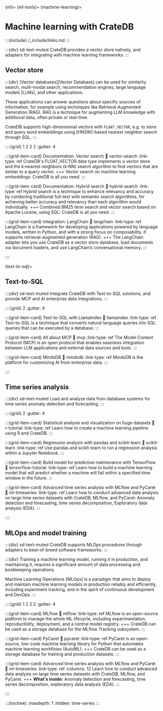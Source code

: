(ml)=
(ml-tools)=
(machine-learning)=
# Machine learning with CrateDB

:::{include} /_include/links.md
:::

:::{div} sd-text-muted
CrateDB provides a vector store natively, and adapters for integrating
with machine learning frameworks.
:::

## Vector store

:::{div}
[Vector databases][Vector Database] can be used for similarity search,
multi-modal search, recommendation engines, large language models (LLMs),
and other applications.

These applications can answer questions about specific sources of information,
for example using techniques like Retrieval Augmented Generation (RAG).
RAG is a technique for augmenting LLM knowledge with additional data,
often private or real-time.

CrateDB supports high-dimensional vectors with `FLOAT_VECTOR`, e.g. to
store and query word embeddings using [HNSW]-based nearest neighbor search
through SQL.
:::

::::{grid} 1 2 2 2
:gutter: 4

:::{grid-item-card} Documentation: Vector search
:link: vector-search
:link-type: ref
CrateDB's FLOAT_VECTOR data type implements a vector store and the k‑nearest
neighbors (k‑NN) search algorithm to find vectors that are similar to a query
vector.
+++
Vector search on machine learning embeddings: CrateDB is all you need.
:::

:::{grid-item-card} Documentation: Hybrid search
:link: hybrid-search
:link-type: ref
Hybrid search is a technique to enhance relevancy and accuracy by combining
traditional full-text with semantic search algorithms, for achieving better
accuracy and relevancy than each algorithm would individually.
+++
Combined BM25 term search and vector search based on Apache Lucene,
using SQL: CrateDB is all you need.
:::

:::{grid-item-card} Integration: LangChain
:link: langchain
:link-type: ref
LangChain is a framework for developing applications powered by language models,
written in Python, and with a strong focus on composability.
It supports retrieval-augmented generation (RAG).
+++
The LangChain adapter lets you use CrateDB as a vector store database, load
documents via document loaders, and use LangChain’s conversational memory.
:::

::::


(text-to-sql)=
## Text-to-SQL

:::{div} sd-text-muted
Integrate CrateDB with Text-to-SQL solutions,
and provide MCP and AI enterprise data integrations.
:::

::::{grid} 2
:gutter: 4

:::{grid-item-card} Text-to-SQL with LlamaIndex
:link: llamaindex
:link-type: ref
Text-to-SQL is a technique that converts natural language queries into SQL
queries that can be executed by a database.
:::

:::{grid-item-card} All about MCP
:link: mcp
:link-type: ref
The Model Context Protocol (MCP) is an open protocol that enables seamless
integration between LLM applications and external data sources and tools.
:::

:::{grid-item-card} MindsDB
:link: mindsdb
:link-type: ref
MindsDB is the platform for customizing AI from enterprise data.
:::

::::


## Time series analysis

:::{div} sd-text-muted
Load and analyze data from database systems for
time series anomaly detection and forecasting.
:::

::::{grid} 2
:gutter: 4

:::{grid-item-card} Statistical analysis and visualization on huge datasets
:link: r-tutorial
:link-type: ref
Learn how to create a machine learning pipeline using R and CrateDB.
:::

:::{grid-item-card} Regression analysis with pandas and scikit-learn
:link: scikit-learn
:link-type: ref
Use pandas and scikit-learn to run a regression analysis within a Jupyter Notebook.
:::

:::{grid-item-card} Build model for predictive maintenance with TensorFlow
:link: tensorflow-tutorial
:link-type: ref
Learn how to build a machine learning model that will predict whether
a machine will fail within a specified time window in the future.
:::

:::{grid-item-card} Advanced time series analysis with MLflow and PyCaret
:link: ml-timeseries
:link-type: ref
Learn how to conduct advanced data analysis on large time series datasets
with CrateDB, MLflow, and PyCaret:
Anomaly detection and forecasting, time series decomposition,
Exploratory data analysis (EDA).
:::

::::


## MLOps and model training

:::{div} sd-text-muted
CrateDB supports MLOps procedures through adapters to best-of-breed software
frameworks.
:::

:::{div}
Training a machine learning model, running it in production, and maintaining
it, requires a significant amount of data processing and bookkeeping
operations.

Machine Learning Operations [MLOps] is a paradigm that aims to deploy and
maintain machine learning models in production reliably and efficiently,
including experiment tracking, and in the spirit of continuous development
and DevOps.
:::

::::{grid} 1 2 2 2
:gutter: 4

:::{grid-item-card} MLflow
:link: mlflow
:link-type: ref
MLflow is an open-source platform to manage the whole ML lifecycle,
including experimentation, reproducibility, deployment, and a central
model registry.
+++
CrateDB can be used as a storage database for the MLflow Tracking subsystem.
:::

:::{grid-item-card} PyCaret
:link: pycaret
:link-type: ref
PyCaret is an open-source, low-code machine learning library for Python
that automates machine learning workflows (AutoML).
+++
CrateDB can be used as a storage database for training and production datasets.
:::

:::{grid-item-card} Advanced time series analysis with MLflow and PyCaret
:link: ml-timeseries
:link-type: ref
:columns: 12
Learn how to conduct advanced data analysis on large time series datasets
with CrateDB, MLflow, and PyCaret.
+++
**What's inside:** Anomaly detection and forecasting, time series decomposition,
exploratory data analysis (EDA).
:::

::::


:::{toctree}
:maxdepth: 1
:hidden:
time-series
:::
